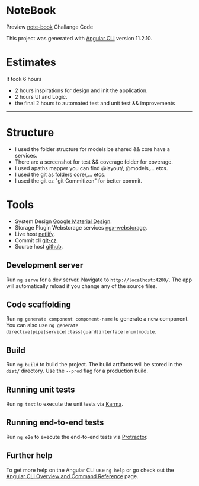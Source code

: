 # NoteBook

Preview [note-book](https://note-ebook.netlify.app/) Challange Code

This project was generated with [Angular CLI](https://github.com/angular/angular-cli) version 11.2.10.

# Estimates

It took 6 hours

- 2 hours inspirations for design and init the application.
- 2 hours UI and Logic.
- the final 2 hours to automated test and unit test && improvements

---

# Structure

- I used the folder structure for models be shared && core have a services.
- There are a screenshot for test && coverage folder for coverage.
- I used apaths mapper you can find @layout/, @models,... etcs.
- I used the git as folders core/,... etcs.
- I used the git cz "git Commitizen" for better commit.

# Tools

- System Design [Google Material Design](https://material.angular.io/).
- Storage Plugin Webstorage services [ngx-webstorage](https://www.npmjs.com/package/ngx-webstorage-service).
- Live host [netlify](https://www.netlify.com/).
- Commit cli [git-cz](https://www.npmjs.com/package/git-cz).
- Source host [github](http://github.com/).

## Development server

Run `ng serve` for a dev server. Navigate to `http://localhost:4200/`. The app will automatically reload if you change any of the source files.

## Code scaffolding

Run `ng generate component component-name` to generate a new component. You can also use `ng generate directive|pipe|service|class|guard|interface|enum|module`.

## Build

Run `ng build` to build the project. The build artifacts will be stored in the `dist/` directory. Use the `--prod` flag for a production build.

## Running unit tests

Run `ng test` to execute the unit tests via [Karma](https://karma-runner.github.io).

## Running end-to-end tests

Run `ng e2e` to execute the end-to-end tests via [Protractor](http://www.protractortest.org/).

## Further help

To get more help on the Angular CLI use `ng help` or go check out the [Angular CLI Overview and Command Reference](https://angular.io/cli) page.

